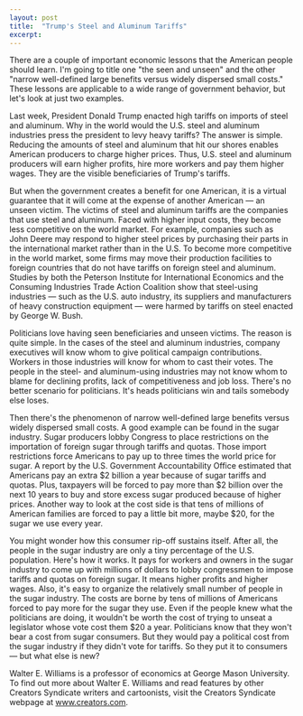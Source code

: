 ```yaml
---
layout: post
title:  "Trump's Steel and Aluminum Tariffs"
excerpt:
---
```




There are a couple of important economic lessons that the American people should learn. I'm going to title one "the seen and unseen" and the other "narrow well-defined large benefits versus widely dispersed small costs." These lessons are applicable to a wide range of government behavior, but let's look at just two examples.

Last week, President Donald Trump enacted high tariffs on imports of steel and aluminum. Why in the world would the U.S. steel and aluminum industries press the president to levy heavy tariffs? The answer is simple. Reducing the amounts of steel and aluminum that hit our shores enables American producers to charge higher prices. Thus, U.S. steel and aluminum producers will earn higher profits, hire more workers and pay them higher wages. They are the visible beneficiaries of Trump's tariffs.

But when the government creates a benefit for one American, it is a virtual guarantee that it will come at the expense of another American — an unseen victim. The victims of steel and aluminum tariffs are the companies that use steel and aluminum. Faced with higher input costs, they become less competitive on the world market. For example, companies such as John Deere may respond to higher steel prices by purchasing their parts in the international market rather than in the U.S. To become more competitive in the world market, some firms may move their production facilities to foreign countries that do not have tariffs on foreign steel and aluminum. Studies by both the Peterson Institute for International Economics and the Consuming Industries Trade Action Coalition show that steel-using industries — such as the U.S. auto industry, its suppliers and manufacturers of heavy construction equipment — were harmed by tariffs on steel enacted by George W. Bush.

Politicians love having seen beneficiaries and unseen victims. The reason is quite simple. In the cases of the steel and aluminum industries, company executives will know whom to give political campaign contributions. Workers in those industries will know for whom to cast their votes. The people in the steel- and aluminum-using industries may not know whom to blame for declining profits, lack of competitiveness and job loss. There's no better scenario for politicians. It's heads politicians win and tails somebody else loses.

Then there's the phenomenon of narrow well-defined large benefits versus widely dispersed small costs. A good example can be found in the sugar industry. Sugar producers lobby Congress to place restrictions on the importation of foreign sugar through tariffs and quotas. Those import restrictions force Americans to pay up to three times the world price for sugar. A report by the U.S. Government Accountability Office estimated that Americans pay an extra $2 billion a year because of sugar tariffs and quotas. Plus, taxpayers will be forced to pay more than $2 billion over the next 10 years to buy and store excess sugar produced because of higher prices. Another way to look at the cost side is that tens of millions of American families are forced to pay a little bit more, maybe $20, for the sugar we use every year.

You might wonder how this consumer rip-off sustains itself. After all, the people in the sugar industry are only a tiny percentage of the U.S. population. Here's how it works. It pays for workers and owners in the sugar industry to come up with millions of dollars to lobby congressmen to impose tariffs and quotas on foreign sugar. It means higher profits and higher wages. Also, it's easy to organize the relatively small number of people in the sugar industry. The costs are borne by tens of millions of Americans forced to pay more for the sugar they use. Even if the people knew what the politicians are doing, it wouldn't be worth the cost of trying to unseat a legislator whose vote cost them $20 a year. Politicians know that they won't bear a cost from sugar consumers. But they would pay a political cost from the sugar industry if they didn't vote for tariffs. So they put it to consumers — but what else is new?

Walter E. Williams is a professor of economics at George Mason University. To find out more about Walter E. Williams and read features by other Creators Syndicate writers and cartoonists, visit the Creators Syndicate webpage at www.creators.com.
